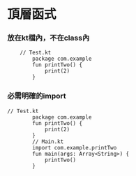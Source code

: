# 頂層函式

### 放在kt檔內，不在class內
		// Test.kt
	        package com.example
	        fun printTwo() {
	            print(2)
	        }

### 必需明確的import
	// Test.kt
	        package com.example
	        fun printTwo() {
	            print(2)
	        }
	        // Main.kt
	        import com.example.printTwo
	        fun main(args: Array<String>) {
	            printTwo()
	        }
